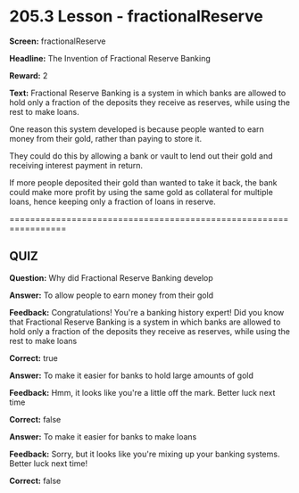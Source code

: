 # 205.3 Lesson - fractionalReserve

**Screen:** fractionalReserve

**Headline:** The Invention of Fractional Reserve Banking

**Reward:** 2

**Text:** Fractional Reserve Banking is a system in which banks are allowed to hold only a fraction of the deposits they receive as reserves, while using the rest to make loans.

One reason this system developed is because people wanted to earn money from their gold, rather than paying to store it.

They could do this by allowing a bank or vault to lend out their gold and receiving interest payment in return.

If more people deposited their gold than wanted to take it back, the bank could make more profit by using the same gold as collateral for multiple loans, hence keeping only a fraction of loans in reserve.


=================================================================

## QUIZ

**Question:** Why did Fractional Reserve Banking develop


**Answer:** To allow people to earn money from their gold

**Feedback:** Congratulations! You&#x27;re a banking history expert! Did you know that Fractional Reserve Banking is a system in which banks are allowed to hold only a fraction of the deposits they receive as reserves, while using the rest to make loans

**Correct:** true

**Answer:** To make it easier for banks to hold large amounts of gold

**Feedback:** Hmm, it looks like you&#x27;re a little off the mark. Better luck next time

**Correct:** false

**Answer:** To make it easier for banks to make loans

**Feedback:** Sorry, but it looks like you&#x27;re mixing up your banking systems. Better luck next time!

**Correct:** false


<figure><img src="../.gitbook/assets/205-03.png" alt=""><figcaption></figcaption></figure>

